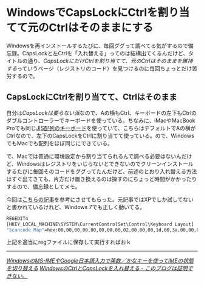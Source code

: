 # <span>WindowsでCapsLockにCtrlを割り当てて</span><span>元のCtrlはそのままにする</span>

Windowsを再インストールするたびに、毎回ググって調べてる気がするので備忘録。CapsLockと左Ctrlを「入れ替える」ってのは結構出てくるんだけど、タイトルの通り、*CapsLockにだけCtrlを割り当てて、元のCtrlはそのままを維持する*っていうページ（レジストリのコード）を見つけるのに毎回ちょっとだけ苦労するので。

<!-- READMORE -->


## CapsLockにCtrlを割り当てて、Ctrlはそのまま

自分は*CapsLockは要らない派*なので、Aの横もCtrl、キーボードの左下もCtrlのダブルコントローラーでキーボードを使っている。ちなみに、iMacやMacBook Proでも同じ[JIS配列のキーボード](http://store.apple.com/jp/product/MC184J/A)を使っていて、こちらはデフォルトでAの横がCtrlなので、左下のCapsLockをCtrlに割り当てて使っている。ので、WindowsでもMacでも配列をほぼ同じにできている。

で、Macでは普通に環境設定から割り当てられるんで調べる必要はないんだけど、Windowsはレジストリをいじらないとできないのでクリーンインストールするたびに毎回そのコードをググってたんだけど、前述のとおり入れ替える方法はすぐ出てきても、片方だけ置き換えるのは探すのにちょっと時間がかかったりするので、備忘録としてメモ。

今回は[こちらの記事](http://d.hatena.ne.jp/shunsuk/20081213/1229174302)を参考にさせてもらった。元記事ではXPでしか試してないと書かれているけれど、Windows 7でも正しく動いてる。

~~~ sh
REGEDIT4
[HKEY_LOCAL_MACHINE\SYSTEM\CurrentControlSet\Control\Keyboard Layout]
"Scancode Map"=hex:00,00,00,00,00,00,00,00,02,00,00,00,1d,00,3a,00,00,00,00,00
~~~

上記を適当にregファイルに保存して実行すればおｋ

---

<cite>[WindowsのMS-IMEやGoogle日本語入力で英数／かなキーを使ってIMEの状態を切り替える](/2011/03/23/mac-windows-bootcamp-ms-ime-google-input-toggle)</cite>
<cite>[WindowsのCtrlとCapsLockを入れ替える - このブログは証明できない。](http://d.hatena.ne.jp/shunsuk/20081213/1229174302)</cite>
